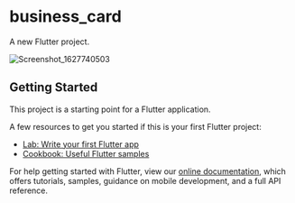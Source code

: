 # business_card

A new Flutter project.

![Screenshot_1627740503](https://user-images.githubusercontent.com/75612659/127743254-c71d0a60-e025-41b8-bbd2-00d7eefb9e58.png)

## Getting Started

This project is a starting point for a Flutter application.

A few resources to get you started if this is your first Flutter project:

- [Lab: Write your first Flutter app](https://flutter.dev/docs/get-started/codelab)
- [Cookbook: Useful Flutter samples](https://flutter.dev/docs/cookbook)

For help getting started with Flutter, view our
[online documentation](https://flutter.dev/docs), which offers tutorials,
samples, guidance on mobile development, and a full API reference.
